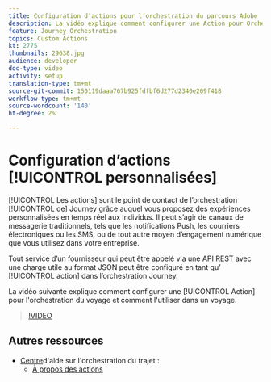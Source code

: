 ```yaml
---
title: Configuration d’actions pour l’orchestration du parcours Adobe
description: La vidéo explique comment configurer une Action pour Orchestration de Voyage et comment l'utiliser dans un voyage.
feature: Journey Orchestration
topics: Custom Actions
kt: 2775
thumbnails: 29638.jpg
audience: developer
doc-type: video
activity: setup
translation-type: tm+mt
source-git-commit: 150119daaa767b925fdfbf6d277d2340e209f418
workflow-type: tm+mt
source-wordcount: '140'
ht-degree: 2%

---
```



# Configuration d’actions [!UICONTROL personnalisées]

[!UICONTROL Les actions] sont le point de contact de l’orchestration [!UICONTROL de] Journey grâce auquel vous proposez des expériences personnalisées en temps réel aux individus. Il peut s’agir de canaux de messagerie traditionnels, tels que les notifications Push, les courriers électroniques ou les SMS, ou de tout autre moyen d’engagement numérique que vous utilisez dans votre entreprise.

Tout service d’un fournisseur qui peut être appelé via une API REST avec une charge utile au format JSON peut être configuré en tant qu’ [!UICONTROL action] dans l’orchestration Journey.

La vidéo suivante explique comment configurer une [!UICONTROL Action] pour l&#39;orchestration  du voyage et comment l&#39;utiliser dans un voyage.

>[!VIDEO](https://video.tv.adobe.com/v/29638?quality=12)

## Autres ressources

* [Centre](https://docs.adobe.com/content/help/en/journeys/using/journey-orchestration-home.html)d&#39;aide sur l&#39;orchestration du trajet :
   * [À propos des actions](https://docs.adobe.com/content/help/en/journeys/using/action-journeys/action.html)

